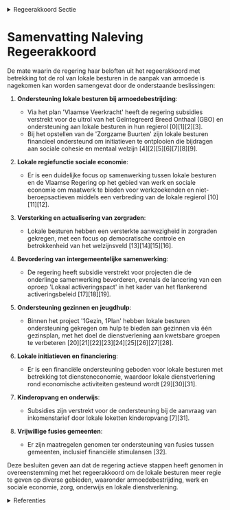 

<details>
        <summary>Regeerakkoord Sectie </summary>
        <p>2.2.2 De regiefunctie van de lokale besturen We maken van de lokale besturen de regis-seur om lokaal armoede aan te pakken. Op dit moment wordt een gezin in armoede vaak geholpen door diverse partners, die samen vaak het bos door de bomen niet meer zien. Om deze versnippering tegen te gaan zal Vlaanderen lokale besturen onder-steunen om via het principe van één lokale gezinscoach een intensieve begeleiding op maat te voorzien, waarbij een ketenaanpak met alle betrokken partners voorop staat, die gezinnen op alle levensdomeinen vooruit helpt. De lokale besturen krijgen hiervoor de regiefunctie. De lokale gezinscoaches zijn er in de 1e plaats voor de meest kwetsbare gezinnen die kampen met diverse problemen, maar kunnen ook helpen om te vermijden dat gezinnen in deze meest precaire situatie terechtkomen. </p>
        </details> 

# Samenvatting Naleving Regeerakkoord

De mate waarin de regering haar beloften uit het regeerakkoord met betrekking tot de rol van lokale besturen in de aanpak van armoede is nagekomen kan worden samengevat door de onderstaande beslissingen:

1. **Ondersteuning lokale besturen bij armoedebestrijding**:
   - Via het plan 'Vlaamse Veerkracht' heeft de regering subsidies verstrekt voor de uitrol van het Geïntegreerd Breed Onthaal (GBO) en ondersteuning aan lokale besturen in hun regierol \[0\]\[1\]\[2\]\[3\].
   - Bij het opstellen van de 'Zorgzame Buurten' zijn lokale besturen financieel ondersteund om initiatieven te ontplooien die bijdragen aan sociale cohesie en mentaal welzijn \[4\]\[2\]\[5\]\[6\]\[7\]\[8\]\[9\].

2. **Lokale regiefunctie sociale economie**:
   - Er is een duidelijke focus op samenwerking tussen lokale besturen en de Vlaamse Regering op het gebied van werk en sociale economie om maatwerk te bieden voor werkzoekenden en niet-beroepsactieven middels een verbreding van de lokale regierol \[10\]\[11\]\[12\].

3. **Versterking en actualisering van zorgraden**:
   - Lokale besturen hebben een versterkte aanwezigheid in zorgraden gekregen, met een focus op democratische controle en betrokkenheid van het welzijnsveld \[13\]\[14\]\[15\]\[16\].

4. **Bevordering van intergemeentelijke samenwerking**:
   - De regering heeft subsidie verstrekt voor projecten die de onderlinge samenwerking bevorderen, evenals de lancering van een oproep 'Lokaal activeringspact' in het kader van het flankerend activeringsbeleid \[17\]\[18\]\[19\].

5. **Ondersteuning gezinnen en jeugdhulp**:
   - Binnen het project '1Gezin, 1Plan' hebben lokale besturen ondersteuning gekregen om hulp te bieden aan gezinnen via één gezinsplan, met het doel de dienstverlening aan kwetsbare groepen te verbeteren \[20\]\[21\]\[22\]\[23\]\[24\]\[25\]\[26\]\[27\]\[28\].

6. **Lokale initiatieven en financiering**:
   - Er is een financiële ondersteuning geboden voor lokale besturen met betrekking tot diensteneconomie, waardoor lokale dienstverlening rond economische activiteiten gesteund wordt \[29\]\[30\]\[31\].

7. **Kinderopvang en onderwijs**:
   - Subsidies zijn verstrekt voor de ondersteuning bij de aanvraag van inkomenstarief door lokale loketten kinderopvang \[7\]\[31\].

8. **Vrijwillige fusies gemeenten**:
   - Er zijn maatregelen genomen ter ondersteuning van fusies tussen gemeenten, inclusief financiële stimulansen \[32\].

Deze besluiten geven aan dat de regering actieve stappen heeft genomen in overeenstemming met het regeerakkoord om de lokale besturen meer regie te geven op diverse gebieden, waaronder armoedebestrijding, werk en sociale economie, zorg, onderwijs en lokale dienstverlening.

<details>
        <summary> Referenties</summary>
        **[\[0\]](http://themis.vlaanderen.be/id/nieuwsbrief-info/60ED3EBE364ED9000800134B)** : **(2021-07-16)** Plan Vlaamse Veerkracht: Subsidiëring en ondersteuning van de lokale besturen in functie van het realiseren van samenwerkingsverbanden geïntegreerd breed onthaal in heel Vlaanderen en Brussel Subsidië... 

**[\[1\]](http://themis.vlaanderen.be/id/resource/004b5f80-4925-11ec-94bb-99a9d1e168fe)** : **(2021-02-26)** Plan Vlaamse Veerkracht: wijkverbeteringscontracten met lokale besturen Wijkverbeteringscontracten  De Vlaamse Regering wil de uitdagingen in kwetsbare wijken aanpakken en keurt daarvoor het instrumen... 

**[\[2\]](http://themis.vlaanderen.be/id/nieuwsbrief-info/61AF8335364ED90009000648)** : **(2021-12-10)** Plan Vlaamse Veerkracht: subsidie Koning Boudewijnstichting voor project 'zorgzame buurten' Zorgzame buurten A. Ontwerpbesluit van de Vlaamse Regering tot toekenning van een subsidie aan de Koning Bou... 

**[\[3\]](http://themis.vlaanderen.be/id/nieuwsbrief-info/62611F8C1C4A193816C2F470)** : **(2022-04-22)** Plan Vlaamse Veerkracht: Subsidies in het kader van het geïntegreerd breed onthaal Subsidies geïntegreerd breed onthaal (GBO) A. Ontwerpbesluit van de Vlaamse Regering tot toekenning van een subsidie ... 

**[\[4\]](http://themis.vlaanderen.be/id/nieuwsbrief-info/608A6D03364ED90008000A1F)** : **(2021-04-30)** Plan Vlaamse Veerkracht: versterking mentaal welzijn via acties 'Zorgzame Buurten' Versterking mentaal welzijn: zorgzame buurten  In het kader van het relanceplan Vlaamse Veerkracht enerzijds en het r... 

**[\[5\]](http://themis.vlaanderen.be/id/nieuwsbrief-info/6230A0C66BB7B593CFC189BA)** : **(2022-03-18)** Plan Vlaamse Veerkracht: Versterking mentaal welzijn door zorgzame buurten Versterking mentaal welzijn: zorgzame buurten  ​Op 30 april 2021 keurde de Vlaamse Regering de uitwerking van het beleid zorg... 

**[\[6\]](http://themis.vlaanderen.be/id/nieuwsbericht/6581AD53E2E2C9E5814C2320)** : **(2023-12-22)** Subsidie verduurzaming Zorgzame buurt-projecten Ontwerpbesluit van de Vlaamse Regering tot toekenning van een subsidie van de Vlaamse Gemeenschap aan verscheidene organisaties in het kader van de verd... 

**[\[7\]](http://themis.vlaanderen.be/id/nieuwsbrief-info/60C8A703364ED900080003E2)** : **(2021-06-18)** Lokale loketten kinderopvang: ondersteuning gezinnen bij de aanvraag van het inkomenstarief Ontwerpbesluit van de Vlaamse Regering tot wijziging van het Subsidiebesluit van 22 november 2013, wat betre... 

**[\[8\]](http://themis.vlaanderen.be/id/nieuwsbrief-info/60801C87364ED900080004F6)** : **(2021-04-23)** Subsidies samenwerkingsverbanden ‘1 gezin, 1 plan’ Ontwerpbesluit van de Vlaamse Regering tot toekenning van subsidies van de Vlaamse Gemeenschap voor het jaar 2021 aan verschillende organisaties in h... 

**[\[9\]](http://themis.vlaanderen.be/id/nieuwsbericht/64AE4B9E0592342F299DB989)** : **(2023-07-14)** Wijziging besluit lokaal sociaal beleid: subsidiekaders in overeenstemming brengen met gewijzigde bepalingen Vlaamse Codex Overheidsfinanciën Voorontwerp van besluit van de Vlaamse Regering tot wijzig... 

**[\[10\]](http://themis.vlaanderen.be/id/nieuwsbrief-info/61FBE779D5F0FAFA87AFAA51)** : **(2022-02-04)** Regierol gemeenten op vlak van sociale economie en werk Voorontwerp van besluit van de Vlaamse Regering tot bepaling van de lokale regierol van de gemeenten op het vlak van sociale economie en werk  D... 

**[\[11\]](http://themis.vlaanderen.be/id/nieuwsbrief-info/6268F32C1C4A193816C2FB61)** : **(2022-04-29)** Regierol gemeenten op vlak van sociale economie en werk Ontwerpbesluit van de Vlaamse Regering tot bepaling van de lokale regierol van de gemeenten op het vlak van sociale economie en werk  De Vlaamse... 

**[\[12\]](http://themis.vlaanderen.be/id/nieuwsbrief-info/61B84BA2364ED90009000D8D)** : **(2021-12-17)** Wijzigingsbesluit wijk-werken: éénmalige toelage voor inkomstenverlies wijk- werkorganisatoren Ontwerpbesluit van de Vlaamse Regering tot wijziging van artikel 40 van het besluit van de Vlaamse Regeri... 

**[\[13\]](http://themis.vlaanderen.be/id/nieuwsbrief-info/638F17C6C2B90D4571CF7556)** : **(2022-12-09)** Slagkrachtige zorgraden door versterken rol lokale besturen, verhogen betrokkenheid welzijnsveld en actualisering van de opdrachten   De Vlaamse Regering wil verder bouwen aan slagkrachtige en efficië... 

**[\[14\]](http://themis.vlaanderen.be/id/resource/55a68a60-4928-11ec-94bb-99a9d1e168fe)** : **(2020-07-10)** COVID-19: maatregelen diensten voor gezinszorg Ontwerpbesluit van de Vlaamse Regering tot bepaling van een aantal maatregelen ter ondersteuning van de diensten voor gezinszorg naar aanleiding van de C... 

**[\[15\]](http://themis.vlaanderen.be/id/nieuwsbrief-info/6352460B1EA6B745D23CC2B9)** : **(2022-10-21)** Bekrachtiging en afkondiging decreet dat het decreet over de toelagen gezinsbeleid wijzigt: invoering ondersteuningstoeslag   De Vlaamse Regering beslist tot  bekrachtiging en afkondiging  van het dec... 

**[\[16\]](http://themis.vlaanderen.be/id/nieuwsbrief-info/61B85232364ED90009000F70)** : **(2021-12-17)** Hervorming zorgraden en subsidiebesluit zorgraden Oost-Vlaanderen A. Opstart project B. Ontwerpbesluit van de Vlaamse Regering tot toekenning van een subsidie aan de zorgraden in Oost-Vlaanderen voor ... 

**[\[17\]](http://themis.vlaanderen.be/id/resource/2d621e80-4927-11ec-94bb-99a9d1e168fe)** : **(2020-10-09)** Regiovorming met intergemeentelijke en bovenlokale samenwerking   Zoals beschreven in het regeerakkoord wil de Vlaamse Regering inzetten op regiovorming die van onderuit wordt opgebouwd en wordt gedra... 

**[\[18\]](http://themis.vlaanderen.be/id/nieuwsbericht/64AE7A650592342F299DBA40)** : **(2023-07-14)** Oproep ‘Lokaal Activeringspact’ leefloongerechtigden   In het kader van de conceptnota 'Flankerende activeringsaanpak voor de verplichte inschrijving van leefloongerechtigden' keurt de Vlaamse Regerin... 

**[\[19\]](http://themis.vlaanderen.be/id/nieuwsbericht/6538C57B9DAB6626D11E545A)** : **(2023-10-27)** Regiovorming: wijziging verschillende decreten Voorontwerp van decreet tot wijziging van verschillende decreten, wat betreft de regiovorming  De Vlaamse Regering hecht haar principiële goedkeuring aan... 

**[\[20\]](http://themis.vlaanderen.be/id/nieuwsbericht/641AABD33335D329E25ED6FF)** : **(2023-03-24)** Subsidie samenwerkingsverbanden '1 gezin - 1 plan' 2023 Ontwerpbesluit van de Vlaamse Regering tot toekenning van subsidies van de Vlaamse Gemeenschap voor het jaar 2023 aan verschillende organisaties... 

**[\[21\]](http://themis.vlaanderen.be/id/resource/585863f0-4928-11ec-94bb-99a9d1e168fe)** : **(2020-07-10)** COVID-19: Subsidie consumptiebudget kwetsbare doelgroepen Ontwerpbesluit van de Vlaamse Regering tot toekenning van een specifieke subsidie aan de Vlaamse gemeenten, OCMW’s en de Vlaamse Gemeenschapsc... 

**[\[22\]](http://themis.vlaanderen.be/id/nieuwsbericht/654B46419DAB6626D11E622F)** : **(2023-11-10)** Crisis- en investeringsplan jeugdhulpverlening: subsidies samenwerkingsverbanden ‘1Gezin, 1Plan’ Ontwerpbesluit van de Vlaamse Regering tot toekenning van projectmiddelen aan de samenwerkingsverbanden... 

**[\[23\]](http://themis.vlaanderen.be/id/resource/1aa89210-4927-11ec-94bb-99a9d1e168fe)** : **(2020-10-16)** Lokaal beleid buitenschoolse opvang en activiteiten Voorontwerp van besluit van de Vlaamse Regering over het lokaal beleid buitenschoolse opvang en activiteiten en over overgangsbepalingen  Het lokaal... 

**[\[24\]](http://themis.vlaanderen.be/id/nieuwsbericht/654A3A569DAB6626D11E6176)** : **(2023-11-10)** Organisatie eerstelijnszorg voor persoon met een zorg- en ondersteuningsnood Voorontwerp van besluit van de Vlaamse Regering over de organisatie van de eerstelijnszorg voor de persoon met een zorg- en... 

**[\[25\]](http://themis.vlaanderen.be/id/nieuwsbrief-info/62C42D078E6C4430A8897820)** : **(2022-07-08)** Decreet regiovorming lokaal bestuur Voorontwerp van decreet over regiovorming en tot wijziging van het decreet van 22 december 2017 over het lokaal bestuur  Na adviezen van de Vlaamse Vereniging van S... 

**[\[26\]](http://themis.vlaanderen.be/id/nieuwsbericht/645B79678E8235823F6B752F)** : **(2023-05-12)** Projectoproep ‘De ondersteuning van lokale besturen in het kader van samenleven in diversiteit: Plan Samenleven Oproep 2’   De Vlaamse Regering keurt de projectoproep 'Ondersteuning van lokale besture... 

**[\[27\]](http://themis.vlaanderen.be/id/nieuwsbrief-info/622783686BB7B593CFC18457)** : **(2022-03-11)** Verlenging subsidies 1 gezin, 1 plan Ontwerpbesluit van de Vlaamse Regering tot toekenning van subsidies van de Vlaamse Gemeenschap voor het jaar 2022 aan verschillende organisaties in het raam van de... 

**[\[28\]](http://themis.vlaanderen.be/id/resource/c0149f30-4924-11ec-94bb-99a9d1e168fe)** : **(2021-03-05)** Projectoproep ‘ondersteuning van lokale besturen in het kader van de preventie van gewelddadige radicalisering, extremisme, terrorisme en polarisatie’   De Vlaamse Regering hecht haar goedkeuring aan ... 

**[\[29\]](http://themis.vlaanderen.be/id/nieuwsbericht/646DB1988E8235823F6B82C9)** : **(2023-05-26)** Lokale besturen: werkingssubsidie aanvullend lokaal dienstenaanbod van algemeen economisch belang juli 2023 - december 2023. Ontwerpbesluit van de Vlaamse Regering houdende toekenning van een werkings... 

**[\[30\]](http://themis.vlaanderen.be/id/nieuwsbericht/6570357FE2E2C9E5814BEC78)** : **(2023-12-08)** Subsidie lokale besturen voor werknemers lokale diensteneconomie (LDE) en sociale inschakelingseconomie (SINE) Ontwerpbesluit van de Vlaamse Regering houdende toekenning van een subsidie aan lokale be... 

**[\[31\]](http://themis.vlaanderen.be/id/resource/7ac390d0-4924-11ec-94bb-99a9d1e168fe)** : **(2021-03-26)** Ondersteuning gezinnen door lokale loketten kinderopvang bij de aanvraag van het inkomenstarief Voorontwerp van besluit van de Vlaamse Regering tot wijziging van het Subsidiebesluit van 22 november 20... 

**[\[32\]](http://themis.vlaanderen.be/id/resource/559a5560-4928-11ec-94bb-99a9d1e168fe)** : **(2020-07-10)** Vrijwillige fusies van gemeenten: ondersteunende maatregelen   Lokale besturen kunnen vrij kiezen of en met wie ze wensen te fusioneren. De lokale besturen leggen de voorstellen tot fusie voor aan de ... 
        </details> 

